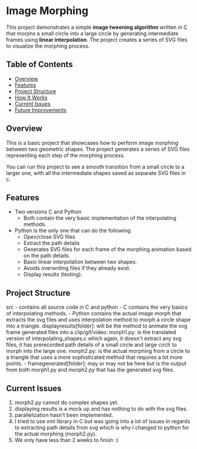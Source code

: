 # Image Morphing

This project demonstrates a simple **image tweening algorithm** written in C that morphs a small circle into a large circle by generating intermediate frames using **linear interpolation**. The project creates a series of SVG files to visualize the morphing process.

## Table of Contents
- [Overview](#overview)
- [Features](#features)
- [Project Structure](#project-structure)
- [How It Works](#how-it-works)
- [Current Issues](#current-issues)
- [Future Improvements](#future-improvements)

## Overview
This is a basic project that showcases how to perform image morphing between two geometric shapes. The project generates a series of SVG files representing each step of the morphing process.

You can run this project to see a smooth transition from a small circle to a larger one, with all the intermediate shapes saved as separate SVG files in c.

## Features
- Two versions C and Python
    - Both contain the very basic implementation of the interpolating methods.
- Python is the only one that can do the following:
    - Open/close SVG files
    - Extract the path details
    - Generates SVG files for each frame of the morphing animation based on the path details.
    - Basic linear interpolation between two shapes.
    - Avoids overwriting files if they already exist.
    - Display results (testing).


## Project Structure
src - contains all source code in C and python
    - C contains the very basics of interpolating methods.
    - Python contains the actual image morph that extracts the svg files and uses interpolation method to morph a circle shape into a triangle.
      displayresults[folder]: will be the method to animate the svg frame generated files into a clip/gif/video.
      morph1.py: is the translated version of interpolating_shapes.c which again, it doesn't extract any svg files, it has prerecorded path details of a small circle and large circlr to morph into the large one.
      morph2.py: is the actual morphing from a circle to a triangle that uses a more sophisticated method that requires a lot more points.
    - framegenerated[folder]: may or may not be here but is the output from both morph1.py and morph2.py that has the generated svg files.

## Current Issues
1) morph2.py cannot do complex shapes yet.
2) displaying results is a mock up and has nothing to do with the svg files.
3) parallelization hasn't been implemented.
4) I tried to use xml library in C but was going into a lot of issues in regards to extracting path details from svg which is why I changed to python for the actual morphing (morph2.py).
5) We only have less than 2 weeks to finish :(


